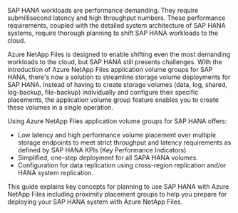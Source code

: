 SAP HANA workloads are performance demanding. They require submillisecond latency and high throughput numbers. These performance requirements, coupled with the detailed system architecture of SAP HANA systems, require thorough planning to shift SAP HANA workloads to the cloud. 

Azure NetApp Files is designed to enable shifting even the most demanding workloads to the cloud, but SAP HANA still presents challenges. With the introduction of Azure NetApp Files application volume groups for SAP HANA, there's now a solution to streamline storage volume deployments for SAP HANA. Instead of having to create storage volumes (data, log, shared, log-backup, file-backup) individually and configure their specific placements, the application volume group feature enables you to create these volumes in a single operation.

Using Azure NetApp Files application volume groups for SAP HANA offers:

* Low latency and high performance volume placement over multiple storage endpoints to meet strict throughput and latency requirements as defined by SAP HANA KPIs (Key Performance Indicators).
* Simplified, one-step deployment for all SAPA HANA volumes.
* Configuration for data replication using cross-region replication and/or HANA system replication.

This guide explains key concepts for planning to use SAP HANA with Azure NetApp Files including proximity placement groups to help you prepare for deploying your SAP HANA system with Azure NetApp Files.
